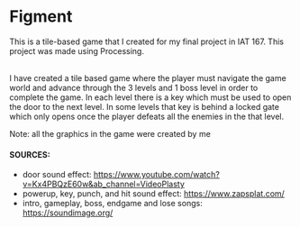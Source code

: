 # Figment
This is a tile-based game that I created for my final project in IAT 167. This project was made using Processing. <br><br>

I have created a tile based game where the player must navigate the game world and advance through 
the 3 levels and 1 boss level in order to complete the game. In each level there is a key which must 
be used to open the door to the next level. In some levels that key is behind a locked gate which only 
opens once the player defeats all the enemies in the that level. <br>

Note: all the graphics in the game were created by me<br>

#### SOURCES:
- door sound effect: https://www.youtube.com/watch?v=Kx4PBQzE60w&ab_channel=VideoPlasty
- powerup, key, punch, and hit sound effect: https://www.zapsplat.com/
- intro, gameplay, boss, endgame and lose songs: https://soundimage.org/
